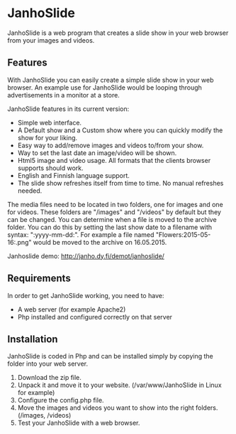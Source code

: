 # JanhoSlide

JanhoSlide is a web program that creates a slide show in your web browser from your images and videos.

## Features
With JanhoSlide you can easily create a simple slide show in your web browser. An example use for JanhoSlide would be looping through advertisements in a monitor at a store.

JanhoSlide features in its current version:
- Simple web interface.
- A Default show and a Custom show where you can quickly modify the show for your liking.
- Easy way to add/remove images and videos to/from your show.
- Way to set the last date an image/video will be shown.
- Html5 image and video usage. All formats that the clients browser supports should work.
- English and Finnish language support.
- The slide show refreshes itself from time to time. No manual refreshes needed.

The media files need to be located in two folders, one for images and one for videos. These folders are "/images" and "/videos" by default but they can be changed. You can determine when a file is moved to the archive folder. You can do this by setting the last show date to a filename with syntax: ":yyyy-mm-dd:". For example a file named "Flowers:2015-05-16:.png" would be moved to the archive on 16.05.2015.

Janhoslide demo: http://janho.dy.fi/demot/janhoslide/

## Requirements
In order to get JanhoSlide working, you need to have:
- A web server (for example Apache2)
- Php installed and configured correctly on that server


## Installation
JanhoSlide is coded in Php and can be installed simply by copying the folder into your web server.

1. Download the zip file.
2. Unpack it and move it to your website. (/var/www/JanhoSlide in Linux for example)
3. Configure the config.php file.
4. Move the images and videos you want to show into the right folders. (/images, /videos)
5. Test your JanhoSlide with a web browser.
